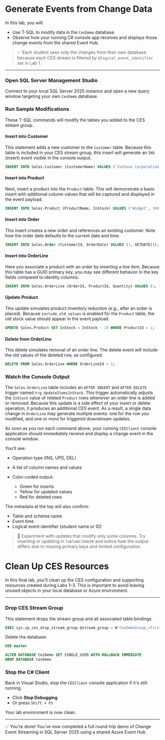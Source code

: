 ﻿# Generate Events from Change Data

In this lab, you will:

* Use T-SQL to modify data in the `CesDemo` database.
* Observe how your running C# console app receives and displays those change events from the shared Event Hub.

> ✅ Each student sees only the changes from their own database because each CES stream is filtered by `@logical_event_identifier` set in Lab 1.

---

### Open SQL Server Management Studio

Connect to your local SQL Server 2025 instance and open a new query window targeting your own `CesDemo` database.

### Run Sample Modifications

These T-SQL commands will modify the tables you added to the CES stream group.

#### Insert into Customer

This statement adds a new customer to the `Customer` table. Because this table is included in your CES stream group, this insert will generate an `INS` (insert) event visible in the console output.

```sql
INSERT INTO Sales.Customer (CustomerName) VALUES ('Contoso Corporation');
```

#### Insert into Product

Next, insert a product into the `Product` table. This will demonstrate a basic insert with additional column values that will be captured and displayed in the event payload.

```sql
INSERT INTO Sales.Product (ProductName, InStock) VALUES ('Widget', 100);
```

#### Insert into Order

This insert creates a new order and references an existing customer. Note how the order date defaults to the current date and time.

```sql
INSERT INTO Sales.Order (CustomerId, OrderDate) VALUES (1, GETDATE());
```

#### Insert into OrderLine

Here you associate a product with an order by inserting a line item. Because this table has a GUID primary key, you may see different behavior in the key fields compared to identity columns.

```sql
INSERT INTO Sales.OrderLine (OrderId, ProductId, Quantity) VALUES (1, 1, 10);
```

#### Update Product

This update simulates product inventory reduction (e.g., after an order is placed). Because `include_old_values` is enabled for the `Product` table, the old stock value should appear in the event payload.

```sql
UPDATE Sales.Product SET InStock = InStock - 10 WHERE ProductId = 1;
```

#### Delete from OrderLine

This delete simulates removal of an order line. The delete event will include the old values of the deleted row, as configured.

```sql
DELETE FROM Sales.OrderLine WHERE OrderLineId = 1;
```

### Watch the Console Output

The `Sales.OrderLine` table includes an `AFTER INSERT` and `AFTER DELETE` trigger named `trg_UpdateItemsInStock`. This trigger automatically adjusts the `InStock` value of related `Product` rows whenever an order line is added or removed. Because this update is a side effect of your insert or delete operation, it produces an additional CES event. As a result, a single data change in `OrderLine` may generate multiple events: one for the row you modified, and one or more for triggered downstream updates.

As soon as you run each command above, your running `CESClient` console application should immediately receive and display a change event in the console window.

You’ll see:

* Operation type (INS, UPD, DEL)
* A list of column names and values
* Color-coded output:

  * Green for inserts
  * Yellow for updated values
  * Red for deleted rows

The metadata at the top will also confirm:

* Table and schema name
* Event time
* Logical event identifier (student name or ID)

> 🧪 Experiment with updates that modify only some columns. Try inserting or updating in `TableWithNoPK` and notice how the output differs due to missing primary keys and limited configuration.

# Clean Up CES Resources

In this final lab, you’ll clean up the CES configuration and supporting resources created during Labs 1–3. This is important to avoid leaving unused objects in your local database or Azure environment.

---

### Drop CES Stream Group

This statement drops the stream group and all associated table bindings.

```sql
EXEC sys.sp_ces_drop_stream_group @stream_group = N'CesDemoGroup_<firstname_lastname_>'
```

Delete the database:

```sql
USE master

ALTER DATABASE CesDemo SET SINGLE_USER WITH ROLLBACK IMMEDIATE
DROP DATABASE CesDemo
```

### Stop the C# Client

Back in Visual Studio, stop the `CESClient` console application if it's still running.

* Click **Stop Debugging**
* Or press `Shift + F5`

Your lab environment is now clean.

---

✅ You're done! You’ve now completed a full round-trip demo of Change Event Streaming in SQL Server 2025 using a shared Azure Event Hub.
